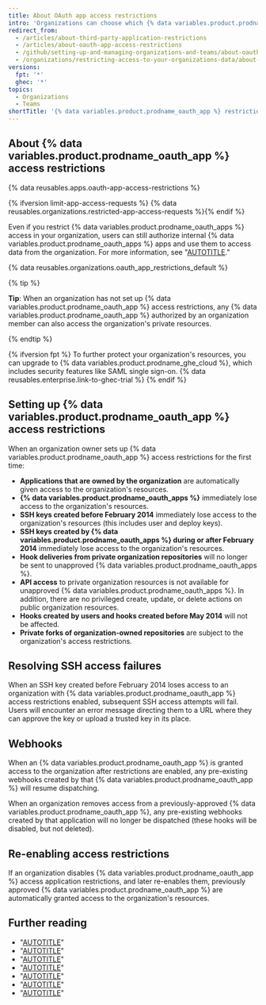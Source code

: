 ```yaml
---
title: About OAuth app access restrictions
intro: 'Organizations can choose which {% data variables.product.prodname_oauth_apps %} have access to their repositories and other resources by enabling {% data variables.product.prodname_oauth_app %} access restrictions.'
redirect_from:
  - /articles/about-third-party-application-restrictions
  - /articles/about-oauth-app-access-restrictions
  - /github/setting-up-and-managing-organizations-and-teams/about-oauth-app-access-restrictions
  - /organizations/restricting-access-to-your-organizations-data/about-oauth-app-access-restrictions
versions:
  fpt: '*'
  ghec: '*'
topics:
  - Organizations
  - Teams
shortTitle: '{% data variables.product.prodname_oauth_app %} restrictions'
---
```


## About {% data variables.product.prodname_oauth_app %} access restrictions

{% data reusables.apps.oauth-app-access-restrictions %}

{% ifversion limit-app-access-requests %}
{% data reusables.organizations.restricted-app-access-requests %}{% endif %}

Even if you restrict {% data variables.product.prodname_oauth_apps %} access in your organization, users can still authorize internal {% data variables.product.prodname_oauth_apps %} apps and use them to access data from the organization. For more information, see "[AUTOTITLE](/apps/oauth-apps/using-oauth-apps/internal-oauth-apps)."

{% data reusables.organizations.oauth_app_restrictions_default %}

{% tip %}

**Tip**: When an organization has not set up {% data variables.product.prodname_oauth_app %} access restrictions, any {% data variables.product.prodname_oauth_app %} authorized by an organization member can also access the organization's private resources.

{% endtip %}

{% ifversion fpt %}
To further protect your organization's resources, you can upgrade to {% data variables.product.prodname_ghe_cloud %}, which includes security features like SAML single sign-on. {% data reusables.enterprise.link-to-ghec-trial %}
{% endif %}

## Setting up {% data variables.product.prodname_oauth_app %} access restrictions

When an organization owner sets up {% data variables.product.prodname_oauth_app %} access restrictions for the first time:

- **Applications that are owned by the organization** are automatically given access to the organization's resources.
- **{% data variables.product.prodname_oauth_apps %}** immediately lose access to the organization's resources.
- **SSH keys created before February 2014** immediately lose access to the organization's resources (this includes user and deploy keys).
- **SSH keys created by {% data variables.product.prodname_oauth_apps %} during or after February 2014** immediately lose access to the organization's resources.
- **Hook deliveries from private organization repositories** will no longer be sent to unapproved {% data variables.product.prodname_oauth_apps %}.
- **API access** to private organization resources is not available for unapproved {% data variables.product.prodname_oauth_apps %}. In addition, there are no privileged create, update, or delete actions on public organization resources.
- **Hooks created by users and hooks created before May 2014** will not be affected.
- **Private forks of organization-owned repositories** are subject to the organization's access restrictions.

## Resolving SSH access failures

When an SSH key created before February 2014 loses access to an organization with {% data variables.product.prodname_oauth_app %} access restrictions enabled, subsequent SSH access attempts will fail. Users will encounter an error message directing them to a URL where they can approve the key or upload a trusted key in its place.

## Webhooks

When an {% data variables.product.prodname_oauth_app %} is granted access to the organization after restrictions are enabled, any pre-existing webhooks created by that {% data variables.product.prodname_oauth_app %} will resume dispatching.

When an organization removes access from a previously-approved {% data variables.product.prodname_oauth_app %}, any pre-existing webhooks created by that application will no longer be dispatched (these hooks will be disabled, but not deleted).

## Re-enabling access restrictions

If an organization disables {% data variables.product.prodname_oauth_app %} access application restrictions, and later re-enables them, previously approved {% data variables.product.prodname_oauth_app %} are automatically granted access to the organization's resources.

## Further reading

- "[AUTOTITLE](/organizations/managing-oauth-access-to-your-organizations-data/enabling-oauth-app-access-restrictions-for-your-organization)"
- "[AUTOTITLE](/organizations/managing-oauth-access-to-your-organizations-data/approving-oauth-apps-for-your-organization)"
- "[AUTOTITLE](/organizations/managing-programmatic-access-to-your-organization/reviewing-github-apps-installed-in-your-organization)"
- "[AUTOTITLE](/organizations/managing-oauth-access-to-your-organizations-data/denying-access-to-a-previously-approved-oauth-app-for-your-organization)"
- "[AUTOTITLE](/organizations/managing-oauth-access-to-your-organizations-data/disabling-oauth-app-access-restrictions-for-your-organization)"
- "[AUTOTITLE](/account-and-profile/setting-up-and-managing-your-personal-account-on-github/managing-your-membership-in-organizations/requesting-organization-approval-for-oauth-apps)"
- "[AUTOTITLE](/apps/oauth-apps/using-oauth-apps/authorizing-oauth-apps)"
